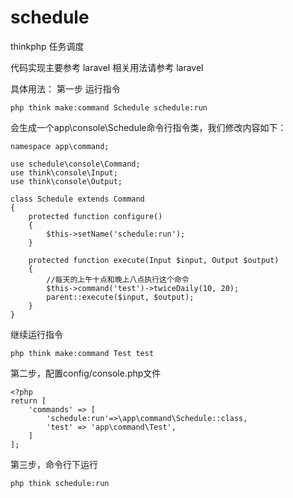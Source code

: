 # schedule
thinkphp 任务调度

代码实现主要参考 laravel 相关用法请参考 laravel

具体用法：
第一步
运行指令
```
php think make:command Schedule schedule:run
```
会生成一个app\console\Schedule命令行指令类，我们修改内容如下：
```
namespace app\command;

use schedule\console\Command;
use think\console\Input;
use think\console\Output;

class Schedule extends Command
{
    protected function configure()
    {
        $this->setName('schedule:run');
    }

    protected function execute(Input $input, Output $output)
    {
        //每天的上午十点和晚上八点执行这个命令
        $this->command('test')->twiceDaily(10, 20);
        parent::execute($input, $output);
    }
}
```

继续运行指令
```
php think make:command Test test
```

第二步，配置config/console.php文件

```
<?php
return [
    'commands' => [
        'schedule:run'=>\app\command\Schedule::class,
        'test' => 'app\command\Test',
    ]
];
```

第三步，命令行下运行

```
php think schedule:run
```

